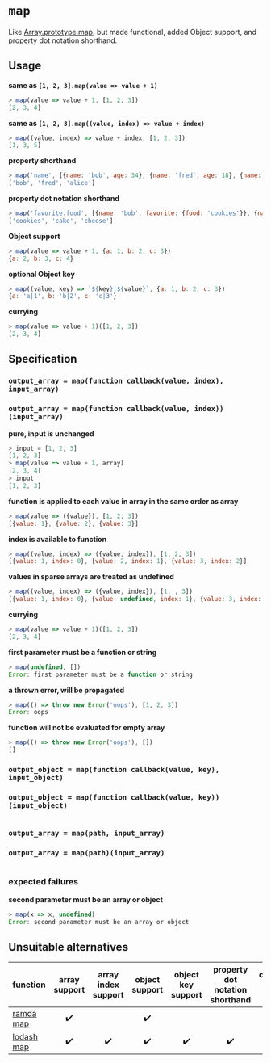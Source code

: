 # `map`
Like [Array.prototype.map][3], but made functional, added Object support, and property dot notation shorthand.
## Usage
**same as `[1, 2, 3].map(value => value + 1)`**
```js
> map(value => value + 1, [1, 2, 3])
[2, 3, 4]
```
**same as `[1, 2, 3].map((value, index) => value + index)`**
```js
> map((value, index) => value + index, [1, 2, 3])
[1, 3, 5]
```
**property shorthand**
```js
> map('name', [{name: 'bob', age: 34}, {name: 'fred', age: 18}, {name: 'alice', age: 27}])
['bob', 'fred', 'alice']
```
**property dot notation shorthand**
```js
> map('favorite.food', [{name: 'bob', favorite: {food: 'cookies'}}, {name: 'fred', favorite: {food: 'cake'}}, {name: 'alice', favorite: {food: 'cheese'}}])
['cookies', 'cake', 'cheese']
```
**Object support**
```js
> map(value => value + 1, {a: 1, b: 2, c: 3})
{a: 2, b: 3, c: 4}
```
**optional Object key**
```js
> map((value, key) => `${key}|${value}`, {a: 1, b: 2, c: 3})
{a: 'a|1', b: 'b|2', c: 'c|3'}
```
**currying**
```js
> map(value => value + 1)([1, 2, 3])
[2, 3, 4]
```

## Specification
### `output_array = map(function callback(value, index), input_array)`
### `output_array = map(function callback(value, index))(input_array)`
**pure, input is unchanged**
```js
> input = [1, 2, 3]
[1, 2, 3]
> map(value => value + 1, array)
[2, 3, 4]
> input
[1, 2, 3]
```
**function is applied to each value in array in the same order as array**
```js
> map(value => ({value}), [1, 2, 3])
[{value: 1}, {value: 2}, {value: 3}]
```
**index is available to function**
```js
> map((value, index) => ({value, index}), [1, 2, 3])
[{value: 1, index: 0}, {value: 2, index: 1}, {value: 3, index: 2}]
```
**values in sparse arrays are treated as undefined**
```js
> map((value, index) => ({value, index}), [1, , 3])
[{value: 1, index: 0}, {value: undefined, index: 1}, {value: 3, index: 2}]
```
**currying**
```js
> map(value => value + 1)([1, 2, 3])
[2, 3, 4]
```
**first parameter must be a function or string**
```js
> map(undefined, [])
Error: first parameter must be a function or string
```
**a thrown error, will be propagated**
```js
> map(() => throw new Error('oops'), [1, 2, 3])
Error: oops
```
**function will not be evaluated for empty array**
```js
> map(() => throw new Error('oops'), [])
[]
```

### `output_object = map(function callback(value, key), input_object)`
### `output_object = map(function callback(value, key))(input_object)`
```js
```

### `output_array = map(path, input_array)`
### `output_array = map(path)(input_array)`
```js
```

### expected failures
**second parameter must be an array or object**
```js
> map(x => x, undefined)
Error: second parameter must be an array or object
```

## Unsuitable alternatives
| function        | array support      | array index support | object support     | object key support | property dot notation shorthand | currying + data last |
| ---             | :---:              | :---:               | :---:              | :---:              | :---:                           | :---:                |
| [ramda map][1]  | :heavy_check_mark: |                     | :heavy_check_mark: |                    |                                 | :heavy_check_mark:   |
| [lodash map][2] | :heavy_check_mark: | :heavy_check_mark:  | :heavy_check_mark: | :heavy_check_mark: | :heavy_check_mark:              |                      |

[1]: http://ramdajs.com/docs/#map
[2]: https://lodash.com/docs/#map
[3]: https://developer.mozilla.org/en-US/docs/Web/JavaScript/Reference/Global_Objects/Array/map
